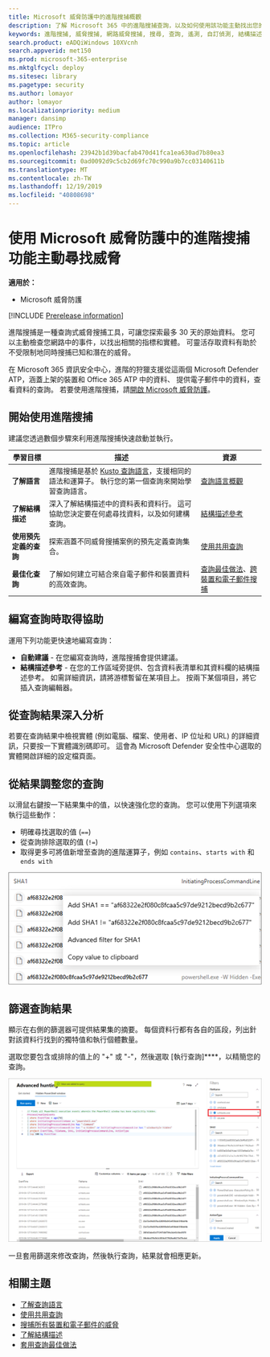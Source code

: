 ```yaml
---
title: Microsoft 威脅防護中的進階搜捕概觀
description: 了解 Microsoft 365 中的進階搜捕查詢，以及如何使用該功能主動找出您的網路中的威脅和弱點
keywords: 進階搜捕, 威脅搜捕, 網路威脅搜捕, 搜尋, 查詢, 遙測, 自訂偵測, 結構描述, kusto, microsoft 365, Microsoft 威脅防護
search.product: eADQiWindows 10XVcnh
search.appverid: met150
ms.prod: microsoft-365-enterprise
ms.mktglfcycl: deploy
ms.sitesec: library
ms.pagetype: security
ms.author: lomayor
author: lomayor
ms.localizationpriority: medium
manager: dansimp
audience: ITPro
ms.collection: M365-security-compliance
ms.topic: article
ms.openlocfilehash: 23942b1d39bacfab470d41fca1ea630ad7b80ea3
ms.sourcegitcommit: 0ad0092d9c5cb2d69fc70c990a9b7cc03140611b
ms.translationtype: MT
ms.contentlocale: zh-TW
ms.lasthandoff: 12/19/2019
ms.locfileid: "40808698"
---
```

# <a name="proactively-hunt-for-threats-with-advanced-hunting-in-microsoft-threat-protection"></a>使用 Microsoft 威脅防護中的進階搜捕功能主動尋找威脅

**適用於：**
- Microsoft 威脅防護

[!INCLUDE [Prerelease information](../includes/prerelease.md)]

進階搜捕是一種查詢式威脅搜捕工具，可讓您探索最多 30 天的原始資料。 您可以主動檢查您網路中的事件，以找出相關的指標和實體。 可靈活存取資料有助於不受限制地同時搜捕已知和潛在的威脅。

在 Microsoft 365 資訊安全中心，進階的狩獵支援從這兩個 Microsoft Defender ATP，涵蓋上架的裝置和 Office 365 ATP 中的資料、 提供電子郵件中的資料，查看資料的查詢。 若要使用進階搜捕，請[開啟 Microsoft 威脅防護](mtp-enable.md)。

## <a name="get-started-with-advanced-hunting"></a>開始使用進階搜捕

建議您透過數個步驟來利用進階搜捕快速啟動並執行。

| 學習目標 | 描述 | 資源 |
|--|--|--|
| **了解語言** | 進階搜捕是基於 [Kusto 查詢語言](https://docs.microsoft.com/azure/kusto/query/)，支援相同的語法和運算子。 執行您的第一個查詢來開始學習查詢語言。 | [查詢語言概觀](advanced-hunting-query-language.md) |
| **了解結構描述** | 深入了解結構描述中的資料表和資料行。 這可協助您決定要在何處尋找資料，以及如何建構查詢。 | [結構描述參考](advanced-hunting-schema-tables.md) |
| **使用預先定義的查詢** | 探索涵蓋不同威脅搜捕案例的預先定義查詢集合。 | [使用共用查詢](advanced-hunting-shared-queries.md)
| **最佳化查詢** | 了解如何建立可結合來自電子郵件和裝置資料的高效查詢。 | [查詢最佳做法](advanced-hunting-shared-queries.md)、[跨裝置和電子郵件搜捕](advanced-hunting-best-practices.md)

## <a name="get-help-as-you-write-queries"></a>編寫查詢時取得協助
運用下列功能更快速地編寫查詢：
- **自動建議** - 在您編寫查詢時，進階搜捕會提供建議。 
- **結構描述參考** - 在您的工作區域旁提供、包含資料表清單和其資料欄的結構描述參考。 如需詳細資訊，請將游標暫留在某項目上。 按兩下某個項目，將它插入查詢編輯器。

## <a name="drilldown-from-query-results"></a>從查詢結果深入分析
若要在查詢結果中檢視實體 (例如電腦、檔案、使用者、IP 位址和 URL) 的詳細資訊，只要按一下實體識別碼即可。 這會為 Microsoft Defender 安全性中心選取的實體開啟詳細的設定檔頁面。

## <a name="tweak-your-queries-from-the-results"></a>從結果調整您的查詢
以滑鼠右鍵按一下結果集中的值，以快速強化您的查詢。 您可以使用下列選項來執行這些動作：

- 明確尋找選取的值 (`==`)
- 從查詢排除選取的值 (`!=`)
- 取得更多可將值新增至查詢的進階運算子，例如 `contains`、`starts with` 和 `ends with` 

![Microsoft Defender ATP 進階搜捕結果集的影像](../images/advanced-hunting-results-filter.png)

## <a name="filter-the-query-results"></a>篩選查詢結果
顯示在右側的篩選器可提供結果集的摘要。 每個資料行都有各自的區段，列出針對該資料行找到的獨特值和執行個體數量。

選取您要包含或排除的值上的 "+" 或 "-"，然後選取 [執行查詢]****，以精簡您的查詢。

![進階搜捕篩選的影像](../images/advanced-hunting-filter.png)

一旦套用篩選來修改查詢，然後執行查詢，結果就會相應更新。

## <a name="related-topics"></a>相關主題
- [了解查詢語言](advanced-hunting-query-language.md)
- [使用共用查詢](advanced-hunting-shared-queries.md)
- [搜捕所有裝置和電子郵件的威脅](advanced-hunting-query-emails-devices.md)
- [了解結構描述](advanced-hunting-schema-tables.md)
- [套用查詢最佳做法](advanced-hunting-best-practices.md)